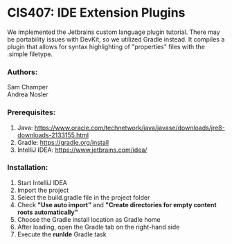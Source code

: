 # CIS407: IDE Extension Plugins

We implemented the Jetbrains custom language plugin tutorial. There may be portability issues with DevKit, so we utilized Gradle instead. It compiles a plugin that allows for syntax highlighting of "properties" files with the .simple filetype.

### Authors:
Sam Champer <br/>
Andrea Nosler

### Prerequisites:
1. Java: https://www.oracle.com/technetwork/java/javase/downloads/jre8-downloads-2133155.html
2. Gradle: https://gradle.org/install
3. IntelliJ IDEA: https://www.jetbrains.com/idea/


### Installation:
1. Start IntelliJ IDEA
2. Import the project
3. Select the build.gradle file in the project folder
4. Check **"Use auto import"** and **"Create directories for empty content roots automatically"**
5. Choose the Gradle install location as Gradle home
6. After loading, open the Gradle tab on the right-hand side
7. Execute the **runIde** Gradle task
